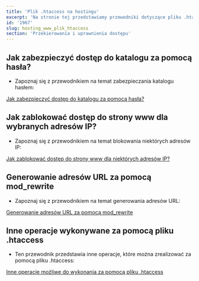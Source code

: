 ```yaml
---
title: 'Plik .htaccess na hostingu'
excerpt: 'Na stronie tej przedstawiamy przewodniki dotyczące pliku .htaccess.'
id: '1967'
slug: hosting_www_plik_htaccess
section: 'Przekierowania i uprawnienia dostępu'
---
```


## Jak zabezpieczyć dostęp do katalogu za pomocą hasła?

- Zapoznaj się z przewodnikiem na temat zabezpieczania katalogu hasłem:

[Jak zabezpieczyć dostęp do katalogu za pomocą hasła?](https://www.ovh.pl/g1968.hosting_www_htaccess_-_jak_zabezpieczyc_dostep_do_katalogu_za_pomoca_hasla)



## Jak zablokować dostęp do strony www dla wybranych adresów IP?

- Zapoznaj się z przewodnikiem na temat blokowania niektórych adresów IP:

[Jak zablokować dostęp do strony www dla niektórych adresów IP?](https://www.ovh.pl/g1970.hosting_www_htaccess_-_jak_zablokowac_dostep_do_strony_www_dla_niektorych_ip)



## Generowanie adresów URL za pomocą mod_rewrite

- Zapoznaj się z przewodnikiem na temat generowania adresów URL:

[Generowanie adresów URL za pomocą mod_rewrite](https://www.ovh.pl/g1971.hosting_www_htaccess_-_generowanie_adresow_za_pomoca_mod_rewrite)



## Inne operacje wykonywane za pomocą pliku .htaccess

- Ten przewodnik przedstawia inne operacje, które można zrealizować za pomocą pliku .htaccess:

[Inne operacje możliwe do wykonania za pomocą pliku .htaccess](https://www.ovh.pl/g1972.hosting_www_htaccess_-_inne_operacje)


